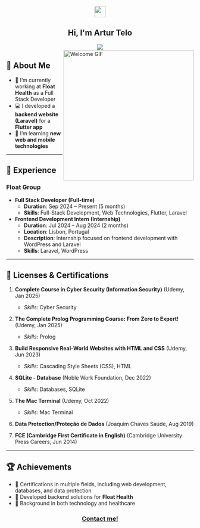 <div align = "center">
<img href="center" src="https://raw.githubusercontent.com/MartinHeinz/MartinHeinz/master/wave.gif" width="30px">
<h2 align = "center" >Hi, I'm Artur Telo </h2>
  <img src="https://komarev.com/ghpvc/?username=ArturTelo&color=orange&style=for-the-badge"></img>
</div>

<img src="https://user-images.githubusercontent.com/74038190/212748842-9fcbad5b-6173-4175-8a61-521f3dbb7514.gif" alt="Welcome GIF" align="right" width="350"/>

## 🚀 About Me  
- 🔭 I’m currently working at **Float Health** as a Full Stack Developer  
- 💻 I developed a **backend website (Laravel)** for a **Flutter app**  
- 🌱 I’m learning **new web and mobile technologies**  

---

## 🌟 Experience  

### **Float Group**
- **Full Stack Developer (Full-time)**  
  - **Duration**: Sep 2024 – Present (5 months)  
  - **Skills**: Full-Stack Development, Web Technologies, Flutter, Laravel  
- **Frontend Development Intern (Internship)**  
  - **Duration**: Jul 2024 – Aug 2024 (2 months)  
  - **Location**: Lisbon, Portugal  
  - **Description**: Internship focused on frontend development with WordPress and Laravel  
  - **Skills**: Laravel, WordPress  

---

## 📜 Licenses & Certifications

1. **Complete Course in Cyber Security (Information Security)** (Udemy, Jan 2025)  
   - _Skills_: Cyber Security  

2. **The Complete Prolog Programming Course: From Zero to Expert!** (Udemy, Jan 2025)  
   - _Skills_: Prolog  

3. **Build Responsive Real-World Websites with HTML and CSS** (Udemy, Jun 2023)  
   - _Skills_: Cascading Style Sheets (CSS), HTML  

4. **SQLite - Database** (Noble Work Foundation, Dec 2022)  
   - _Skills_: Databases, SQLite  

5. **The Mac Terminal** (Udemy, Oct 2022)  
   - _Skills_: Mac Terminal  

6. **Data Protection/Proteção de Dados** (Joaquim Chaves Saúde, Aug 2019)  

7. **FCE (Cambridge First Certificate in English)** (Cambridge University Press Careers, Jun 2014)

---

## 🏆 Achievements  

- 🥇 Certifications in multiple fields, including web development, databases, and data protection  
- 🚀 Developed backend solutions for **Float Health**  
- 🌟 Background in both technology and healthcare

<h3 align = "center" ><a href="mailto:up2021044878@up.pt">Contact me!</a></h3>
